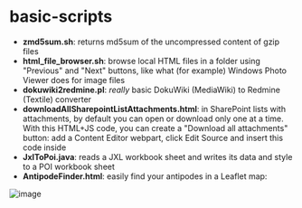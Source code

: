 # basic-scripts

* **zmd5sum.sh**: returns md5sum of the uncompressed content of gzip files
* **html_file_browser.sh**: browse local HTML files in a folder using "Previous" and "Next" buttons, like what (for example) Windows Photo Viewer does for image files
* **dokuwiki2redmine.pl**: _really_ basic DokuWiki (MediaWiki) to Redmine (Textile) converter
* **downloadAllSharepointListAttachments.html**: in SharePoint lists with attachments, by default you can open or download only one at a time. With this HTML+JS code, you can create a "Download all attachments" button: add a Content Editor webpart, click Edit Source and insert this code inside
* **JxlToPoi.java**: reads a JXL workbook sheet and writes its data and style to a POI workbook sheet
* **AntipodeFinder.html**: easily find your antipodes in a Leaflet map:


![image](https://user-images.githubusercontent.com/3762732/201923461-68f7ea4e-883f-4fce-97a1-8f0be105a841.png)
